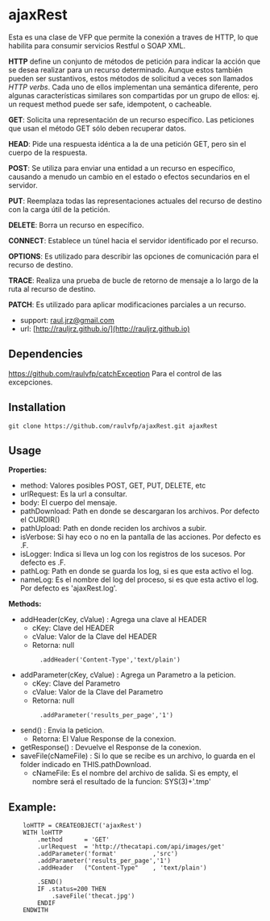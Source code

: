 # ajaxRest

Esta es una clase de VFP que permite la conexión a traves de HTTP, lo que habilita para consumir servicios Restful o SOAP XML.

**HTTP** define un conjunto de métodos de petición para indicar la acción que se desea realizar para un recurso determinado. Aunque estos también pueden ser sustantivos, estos métodos de solicitud a veces son llamados _HTTP verbs_. Cada uno de ellos implementan una semántica diferente, pero algunas características similares son compartidas por un grupo de ellos: ej. un request method puede ser safe, idempotent, o cacheable.

**GET**: Solicita una representación de un recurso específico. Las peticiones que usan el método GET sólo deben recuperar datos.

**HEAD**: Pide una respuesta idéntica a la de una petición GET, pero sin el cuerpo de la respuesta.

**POST**: Se utiliza para enviar una entidad a un recurso en específico, causando a menudo un cambio en el estado o efectos secundarios en el servidor.

**PUT**: Reemplaza todas las representaciones actuales del recurso de destino con la carga útil de la petición.

**DELETE**: Borra un recurso en específico.

**CONNECT**: Establece un túnel hacia el servidor identificado por el recurso.

**OPTIONS**: Es utilizado para describir las opciones de comunicación para el recurso de destino.

**TRACE**: Realiza una prueba de bucle de retorno de mensaje a lo largo de la ruta al recurso de destino.

**PATCH**: Es utilizado para aplicar modificaciones parciales a un recurso.

* support: raul.jrz@gmail.com
* url: [http://rauljrz.github.io/](http://rauljrz.github.io)


## Dependencies
https://github.com/raulvfp/catchException
    Para el control de las excepciones.

## Installation
```
git clone https://github.com/raulvfp/ajaxRest.git ajaxRest
```

## Usage
**Properties:**
- method: Valores posibles POST, GET, PUT, DELETE, etc
- urlRequest: Es la url a consultar.
- body: El cuerpo del mensaje.
- pathDownload: Path en donde se descargaran los archivos. Por defecto el CURDIR()
- pathUpload: Path en donde reciden los archivos a subir.
- isVerbose: Si hay eco o no en la pantalla de las acciones. Por defecto es .F.
- isLogger: Indica si lleva un log con los registros de los sucesos. Por defecto es .F.
- pathLog: Path en donde se guarda los log, si es que esta activo el log.
- nameLog: Es el nombre del log del proceso, si es que esta activo el log. Por defecto es 'ajaxRest.log'.

**Methods:**
- addHeader(cKey, cValue) : Agrega una clave al HEADER
	+ cKey:   Clave del HEADER 
    + cValue: Valor de la Clave del HEADER
    + Retorna: null
      ```
        .addHeader('Content-Type','text/plain')
      ```
- addParameter(cKey, cValue) : Agrega un Parametro a la peticion.
    + cKey:   Clave del Parametro 
    + cValue: Valor de la Clave del Parametro
    + Retorna: null
      ```
        .addParameter('results_per_page','1')
      ```
- send() : Envia la peticion.
    + Retorna: El Value Response de la conexion.
- getResponse() : Devuelve el Response de la conexion.
- saveFile(cNameFile) : Si lo que se recibe es un archivo, lo guarda en el folder indicado en THIS.pathDownload.
    + cNameFile: Es el nombre del archivo de salida. Si es empty, el nombre será el resultado de la funcion: SYS(3)+'.tmp'



## Example:
```
    loHTTP = CREATEOBJECT('ajaxRest')
    WITH loHTTP
        .method      = 'GET'
        .urlRequest  = 'http://thecatapi.com/api/images/get'
        .addParameter('format'          ,'src')
        .addParameter('results_per_page','1')
        .addHeader   ("Content-Type"    , 'text/plain')

        .SEND()
        IF .status=200 THEN
            .saveFile('thecat.jpg')
        ENDIF
    ENDWITH

```
